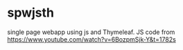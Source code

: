# spwjsth
single page webapp using js and Thymeleaf. JS code from https://www.youtube.com/watch?v=6BozpmSjk-Y&t=1782s 
